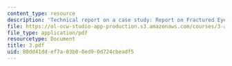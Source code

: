 ```yaml
---
content_type: resource
description: 'Technical report on a case study: Report on Fractured Eyebolt.'
file: https://ol-ocw-studio-app-production.s3.amazonaws.com/courses/3-a27-case-studies-in-forensic-metallurgy-fall-2007/80dd41ddef7a03b00ed90d724cbeadf5_3.pdf
file_type: application/pdf
resourcetype: Document
title: 3.pdf
uid: 80dd41dd-ef7a-03b0-0ed9-0d724cbeadf5
---
```

